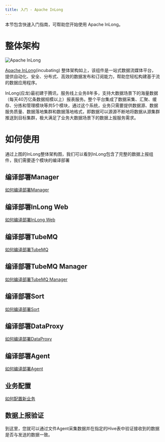 ```yaml
---
title: 入门 - Apache InLong
---
```


本节包含快速入门指南，可帮助您开始使用 Apache InLong。

# 整体架构
<img src="../../img/inlong_architecture.png" align="center" alt="Apache InLong"/>

[Apache InLong](https://inlong.apache.org)(incubating) 整体架构如上，该组件是一站式数据流媒体平台，提供自动化、安全、分布式、高效的数据发布和订阅能力，帮助您轻松构建基于流的数据应用程序。

InLong(应龙)最初建于腾讯，服务线上业务8年多，支持大数据场景下的海量数据（每天40万亿条数据规模以上）报表服务。整个平台集成了数据采集、汇聚、缓存、分拣和管理模块等共5个模块，通过这个系统，业务只需要提供数据源、数据服务质量、数据落地集群和数据落地格式，即数据可以源源不断地将数据从源集群推送到目标集群，极大满足了业务大数据场景下的数据上报服务需求。


# 如何使用
通过上图的InLong整体架构图，我们可以看到InLong包含了完整的数据上报组件，我们需要逐个模块的编译部署

## 编译部署Manager
[如何编译部署Manager](modules/manager/quick_start.md)

## 编译部署InLong Web
[如何编译部署InLong Web](modules/website/quick_start.md)

## 编译部署TubeMQ
[如何编译部署TubeMQ](modules/tubemq/quick_start.md)

## 编译部署TubeMQ Manager
[如何编译部署TubeMQ Manager](modules/tubemq/tubemq-manager/quick_start.md)

## 编译部署Sort
[如何编译部署Sort](modules/sort/quick_start.md)

## 编译部署DataProxy
[如何编译部署DataProxy](modules/dataproxy/quick_start.md)

## 编译部署Agent
[如何编译部署Agent](modules/agent/quick_start.md)

## 业务配置
[如何配置新业务](modules/manager/user_manual.md)

## 数据上报验证
到这里，您就可以通过文件Agent采集数据并在指定的Hive表中验证接收到的数据是否与发送的数据一致。

